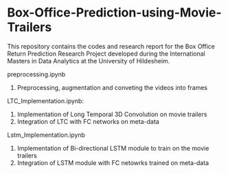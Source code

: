 # Box-Office-Prediction-using-Movie-Trailers
This repository contains the codes and research report for the Box Office Return Prediction Research Project developed during the International Masters in Data Analytics at the University of Hildesheim.

preprocessing.ipynb
  1. Preprocessing, augmentation and conveting the videos into frames 
  
  
LTC_Implementation.ipynb: 
  1. Implementation of Long Temporal 3D Convolution on movie trailers
  2. Integration of LTC with FC networks on meta-data


Lstm_Implementation.ipynb
  1. Implementation of Bi-directional LSTM module to train on the movie trailers
  2. Integration of LSTM module with FC netowrks trained on meta-data
